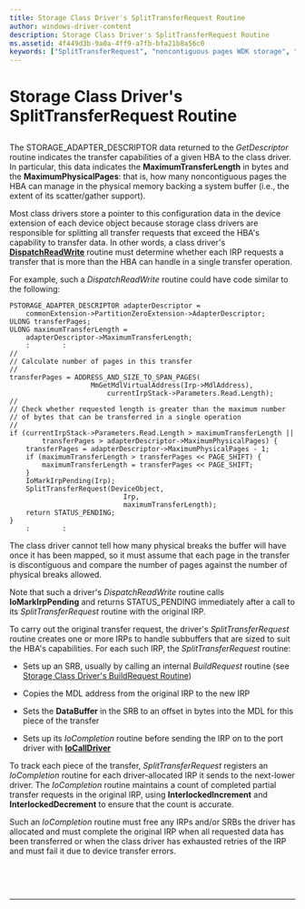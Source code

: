 ```yaml
---
title: Storage Class Driver's SplitTransferRequest Routine
author: windows-driver-content
description: Storage Class Driver's SplitTransferRequest Routine
ms.assetid: 4f449d3b-9a0a-4ff9-a7fb-bfa21b8a56c0
keywords: ["SplitTransferRequest", "noncontiguous pages WDK storage", "splitting transfer requests", "transfer request splitting WDK storage"]
---
```


# Storage Class Driver's SplitTransferRequest Routine


## <span id="ddk_storage_class_drivers_splittransferrequest_routine_kg"></span><span id="DDK_STORAGE_CLASS_DRIVERS_SPLITTRANSFERREQUEST_ROUTINE_KG"></span>


The STORAGE\_ADAPTER\_DESCRIPTOR data returned to the *GetDescriptor* routine indicates the transfer capabilities of a given HBA to the class driver. In particular, this data indicates the **MaximumTransferLength** in bytes and the **MaximumPhysicalPages**: that is, how many noncontiguous pages the HBA can manage in the physical memory backing a system buffer (i.e., the extent of its scatter/gather support).

Most class drivers store a pointer to this configuration data in the device extension of each device object because storage class drivers are responsible for splitting all transfer requests that exceed the HBA's capability to transfer data. In other words, a class driver's [**DispatchReadWrite**](https://msdn.microsoft.com/library/windows/hardware/ff543381) routine must determine whether each IRP requests a transfer that is more than the HBA can handle in a single transfer operation.

For example, such a *DispatchReadWrite* routine could have code similar to the following:

```
PSTORAGE_ADAPTER_DESCRIPTOR adapterDescriptor = 
    commonExtension->PartitionZeroExtension->AdapterDescriptor;
ULONG transferPages;
ULONG maximumTransferLength = 
    adapterDescriptor->MaximumTransferLength;
    :        : 
// 
// Calculate number of pages in this transfer 
// 
transferPages = ADDRESS_AND_SIZE_TO_SPAN_PAGES( 
                    MmGetMdlVirtualAddress(Irp->MdlAddress), 
                        currentIrpStack->Parameters.Read.Length);
// 
// Check whether requested length is greater than the maximum number 
// of bytes that can be transferred in a single operation 
// 
if (currentIrpStack->Parameters.Read.Length > maximumTransferLength ||
        transferPages > adapterDescriptor->MaximumPhysicalPages) { 
    transferPages = adapterDescriptor->MaximumPhysicalPages - 1;
    if (maximumTransferLength > transferPages << PAGE_SHIFT) { 
        maximumTransferLength = transferPages << PAGE_SHIFT; 
    } 
    IoMarkIrpPending(Irp); 
    SplitTransferRequest(DeviceObject, 
                            Irp, 
                            maximumTransferLength); 
    return STATUS_PENDING; 
} 
    :        : 
```

The class driver cannot tell how many physical breaks the buffer will have once it has been mapped, so it must assume that each page in the transfer is discontiguous and compare the number of pages against the number of physical breaks allowed.

Note that such a driver's *DispatchReadWrite* routine calls **IoMarkIrpPending** and returns STATUS\_PENDING immediately after a call to its *SplitTransferRequest* routine with the original IRP.

To carry out the original transfer request, the driver's *SplitTransferRequest* routine creates one or more IRPs to handle subbuffers that are sized to suit the HBA's capabilities. For each such IRP, the *SplitTransferRequest* routine:

-   Sets up an SRB, usually by calling an internal *BuildRequest* routine (see [Storage Class Driver's BuildRequest Routine](storage-class-driver-s-buildrequest-routine.md))

-   Copies the MDL address from the original IRP to the new IRP

-   Sets the **DataBuffer** in the SRB to an offset in bytes into the MDL for this piece of the transfer

-   Sets up its *IoCompletion* routine before sending the IRP on to the port driver with [**IoCallDriver**](https://msdn.microsoft.com/library/windows/hardware/ff548336)

To track each piece of the transfer, *SplitTransferRequest* registers an *IoCompletion* routine for each driver-allocated IRP it sends to the next-lower driver. The *IoCompletion* routine maintains a count of completed partial transfer requests in the original IRP, using **InterlockedIncrement** and **InterlockedDecrement** to ensure that the count is accurate.

Such an *IoCompletion* routine must free any IRPs and/or SRBs the driver has allocated and must complete the original IRP when all requested data has been transferred or when the class driver has exhausted retries of the IRP and must fail it due to device transfer errors.

 

 


--------------------



